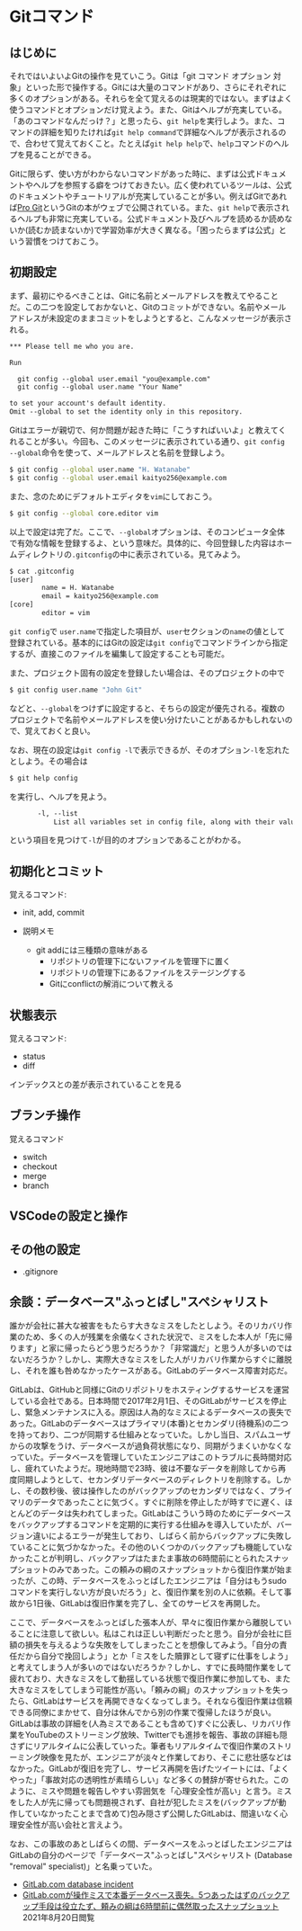 # Gitコマンド

## はじめに

それではいよいよGitの操作を見ていこう。Gitは「git コマンド オプション 対象」といった形で操作する。Gitには大量のコマンドがあり、さらにそれぞれに多くのオプションがある。それらを全て覚えるのは現実的ではない。まずはよく使うコマンドとオプションだけ覚えよう。また、Gitはヘルプが充実している。「あのコマンドなんだっけ？」と思ったら、`git help`を実行しよう。また、コマンドの詳細を知りたければ`git help command`で詳細なヘルプが表示されるので、合わせて覚えておくこと。たとえば`git help help`で、`help`コマンドのヘルプを見ることができる。

Gitに限らず、使い方がわからないコマンドがあった時に、まずは公式ドキュメントやヘルプを参照する癖をつけておきたい。広く使われているツールは、公式のドキュメントやチュートリアルが充実していることが多い。例えばGitであれば[Pro Git](https://git-scm.com/book/ja/v2)というGitの本がウェブで公開されている。また、`git help`で表示されるヘルプも非常に充実している。公式ドキュメント及びヘルプを読めるか読めないか(読むか読まないか)で学習効率が大きく異なる。「困ったらまずは公式」という習慣をつけておこう。

## 初期設定

まず、最初にやるべきことは、Gitに名前とメールアドレスを教えてやることだ。この二つを設定しておかないと、Gitのコミットができない。名前やメールアドレスが未設定のままコミットをしようとすると、こんなメッセージが表示される。

```txt
*** Please tell me who you are.

Run

  git config --global user.email "you@example.com"
  git config --global user.name "Your Name"

to set your account's default identity.
Omit --global to set the identity only in this repository.
```

Gitはエラーが親切で、何か問題が起きた時に「こうすればいいよ」と教えてくれることが多い。今回も、このメッセージに表示されている通り、`git config --global`命令を使って、メールアドレスと名前を登録しよう。

```sh
$ git config --global user.name "H. Watanabe"
$ git config --global user.email kaityo256@example.com
```

また、念のためにデフォルトエディタを`vim`にしておこう。

```sh
$ git config --global core.editor vim
```

以上で設定は完了だ。ここで、`--global`オプションは、そのコンピュータ全体で有効な情報を登録するよ、という意味だ。具体的に、今回登録した内容はホームディレクトリの`.gitconfig`の中に表示されている。見てみよう。

```sh
$ cat .gitconfig
[user]
        name = H. Watanabe
        email = kaityo256@example.com
[core]
        editor = vim
```

`git config`で `user.name`で指定した項目が、`user`セクションの`name`の値として登録されている。基本的にはGitの設定は`git config`でコマンドラインから指定するが、直接このファイルを編集して設定することも可能だ。

また、プロジェクト固有の設定を登録したい場合は、そのプロジェクトの中で

```sh
$ git config user.name "John Git"
```

などと、`--global`をつけずに設定すると、そちらの設定が優先される。複数のプロジェクトで名前やメールアドレスを使い分けたいことがあるかもしれないので、覚えておくと良い。

なお、現在の設定は`git config -l`で表示できるが、そのオプション`-l`を忘れたとしよう。その場合は

```sh
$ git help config
```

を実行し、ヘルプを見よう。

```txt
       -l, --list
           List all variables set in config file, along with their values.
```

という項目を見つけて`-l`が目的のオプションであることがわかる。

## 初期化とコミット

覚えるコマンド:
* init, add, commit

* 説明メモ
    * git addには三種類の意味がある
        * リポジトリの管理下にないファイルを管理下に置く
        * リポジトリの管理下にあるファイルをステージングする
        * Gitにconflictの解消について教える

## 状態表示

覚えるコマンド:
* status
* diff

インデックスとの差が表示されていることを見る

## ブランチ操作

覚えるコマンド
* switch
* checkout
* merge
* branch

## VSCodeの設定と操作


## その他の設定

* .gitignore

## 余談：データベース"ふっとばし"スペシャリスト

誰かが会社に甚大な被害をもたらす大きなミスをしたとしよう。そのリカバリ作業のため、多くの人が残業を余儀なくされた状況で、ミスをした本人が「先に帰ります」と家に帰ったらどう思うだろうか？「非常識だ」と思う人が多いのではないだろうか？しかし、実際大きなミスをした人がリカバリ作業からすぐに離脱し、それを誰も咎めなかったケースがある。GitLabのデータベース障害対応だ。

GitLabは、GitHubと同様にGitのリポジトリをホスティングするサービスを運営している会社である。日本時間で2017年2月1日、そのGitLabがサービスを停止し、緊急メンテナンスに入る。原因は人為的なミスによるデータベースの喪失であった。GitLabのデータベースはプライマリ(本番)とセカンダリ(待機系)の二つを持っており、二つが同期する仕組みとなっていた。しかし当日、スパムユーザからの攻撃をうけ、データベースが過負荷状態になり、同期がうまくいかなくなっていた。データベースを管理していたエンジニアはこのトラブルに長時間対応し、疲れていたようだ。現地時間で23時、彼は不要なデータを削除してから再度同期しようとして、セカンダリデータベースのディレクトリを削除する。しかし、その数秒後、彼は操作したのがバックアップのセカンダリではなく、プライマリのデータであったことに気づく。すぐに削除を停止したが時すでに遅く、ほとんどのデータは失われてしまった。GitLabはこういう時のためにデータベースをバックアップするコマンドを定期的に実行する仕組みを導入していたが、バージョン違いによるエラーが発生しており、しばらく前からバックアップに失敗していることに気づかなかった。その他のいくつかのバックアップも機能していなかったことが判明し、バックアップはたまたま事故の6時間前にとられたスナップショットのみであった。この頼みの綱のスナップショットから復旧作業が始まったが、この時、データベースをふっとばしたエンジニアは「自分はもうsudoコマンドを実行しない方が良いだろう」と、復旧作業を別の人に依頼。そして事故から1日後、GitLabは復旧作業を完了し、全てのサービスを再開した。

ここで、データベースをふっとばした張本人が、早々に復旧作業から離脱していることに注意して欲しい。私はこれは正しい判断だったと思う。自分が会社に巨額の損失を与えるような失敗をしてしまったことを想像してみよう。「自分の責任だから自分で挽回しよう」とか「ミスをした贖罪として寝ずに仕事をしよう」と考えてしまう人が多いのではないだろうか？しかし、すでに長時間作業をして疲れており、大きなミスをして動揺している状態で復旧作業に参加しても、また大きなミスをしてしまう可能性が高い。「頼みの綱」のスナップショットを失ったら、GitLabはサービスを再開できなくなってしまう。それなら復旧作業は信頼できる同僚にまかせて、自分は休んでから別の作業で復帰したほうが良い。GitLabは事故の詳細を(人為ミスであることも含めて)すぐに公表し、リカバリ作業をYouTubeのストリーミング放映、Twitterでも進捗を報告、事故の詳細も隠さずにリアルタイムに公表していった。筆者もリアルタイムで復旧作業のストリーミング映像を見たが、エンジニアが淡々と作業しており、そこに悲壮感などはなかった。GitLabが復旧を完了し、サービス再開を告げたツイートには、「よくやった」「事故対応の透明性が素晴らしい」など多くの賛辞が寄せられた。このように、ミスや問題を報告しやすい雰囲気を「心理安全性が高い」と言う。ミスをした人が先に帰っても問題視されず、自社が犯したミスを(バックアップが動作していなかったことまで含めて)包み隠さず公開したGitLabは、間違いなく心理安全性が高い会社と言えよう。

なお、この事故のあとしばらくの間、データベースをふっとばしたエンジニアはGitLabの自分のページで「データベース"ふっとばし"スペシャリスト (Database "removal" specialist)」と名乗っていた。

* [GitLab.com database incident](https://about.gitlab.com/blog/2017/02/01/gitlab-dot-com-database-incident/)
* [GitLab.comが操作ミスで本番データベース喪失。5つあったはずのバックアップ手段は役立たず、頼みの綱は6時間前に偶然取ったスナップショット](https://www.publickey1.jp/blog/17/gitlabcom56.html) 2021年8月20日閲覧
